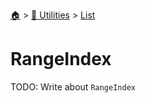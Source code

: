 <!--startTocHeader-->
[🏠](../../README.md) > [🔧 Utilities](../README.md) > [List](README.md)
# RangeIndex
<!--endTocHeader-->
TODO: Write about `RangeIndex`
<!--startTocSubtopic-->

<!--endTocSubtopic-->